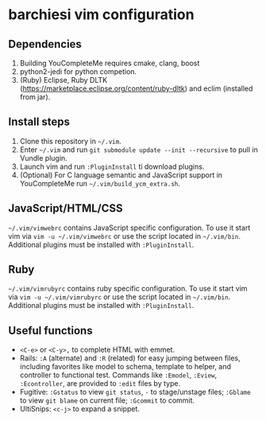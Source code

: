 # barchiesi vim configuration

## Dependencies
1. Building YouCompleteMe requires cmake, clang, boost
2. python2-jedi for python competion.
3. (Ruby) Eclipse, Ruby DLTK (https://marketplace.eclipse.org/content/ruby-dltk) and eclim (installed from jar).

## Install steps
1. Clone this repository in `~/.vim`.
2. Enter `~/.vim` and run `git submodule update --init --recursive` to pull in Vundle plugin.
3. Launch vim and run `:PluginInstall` ti download plugins.
4. (Optional) For C language semantic and JavaScript support in YouCompleteMe run `~/.vim/build_ycm_extra.sh`.

## JavaScript/HTML/CSS
`~/.vim/vimwebrc` contains JavaScript specific configuration. To use it start vim via `vim -u ~/.vim/vimwebrc` or use the script located in `~/.vim/bin`.
Additional plugins must be installed with `:PluginInstall`.

## Ruby
`~/.vim/vimrubyrc` contains ruby specific configuration. To use it start vim via `vim -u ~/.vim/vimrubyrc` or use the script located in `~/.vim/bin`.
Additional plugins must be installed with `:PluginInstall`.

## Useful functions
- `<C-e>` or `<C-y>,` to complete HTML with emmet.
- Rails: `:A` (alternate) and `:R` (related) for easy jumping between files, including favorites like model to schema, template to helper, and controller to functional test.  Commands like `:Emodel`, `:Eview`, `:Econtroller`, are provided to `:edit` files by type.
- Fugitive: `:Gstatus` to view `git status`, `-` to stage/unstage files; `:Gblame` to view `git blame` on current file; `:Gcommit` to commit.
- UltiSnips: `<c-j>` to expand a snippet.
